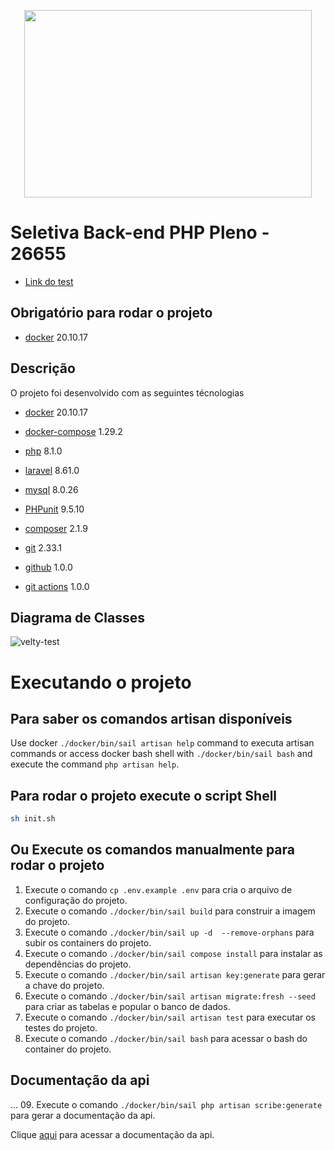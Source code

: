 <p align="center">
  <img width="460" height="300" src="https://user-images.githubusercontent.com/32068444/190035647-c00e8c36-c370-41f1-a99b-e48bfd09c7ce.svg">
</p>

# Seletiva Back-end PHP Pleno - 26655

- [Link do test](https://docs.google.com/document/d/1U4-DS-Vt8zt5pEoTGc2wiFv-Zt7MHurG6n_6QWOovrs/edit#heading=h.3oakqlcnrn94) 

## Obrigatório para rodar o projeto

- [docker](https://docs.docker.com/get-docker/) 20.10.17

## Descrição

O projeto foi desenvolvido com as seguintes técnologias

- [docker](https://docs.docker.com/get-docker/) 20.10.17
- [docker-compose](https://docs.docker.com/compose/install/) 1.29.2
- [php](https://www.php.net/releases/8.1/en.php) 8.1.0
- [laravel](https://laravel.com/docs/8.x/releases) 8.61.0
- [mysql](https://dev.mysql.com/doc/relnotes/mysql/8.0/en/) 8.0.26
- [PHPunit](https://phpunit.readthedocs.io/en/9.5/) 9.5.10
- [composer](https://getcomposer.org/doc/00-intro.md) 2.1.9

- [git](https://git-scm.com/doc) 2.33.1
- [github](https://docs.github.com/pt) 1.0.0
- [git actions](https://docs.github.com/pt/actions) 1.0.0




## Diagrama de Classes
![velty-test](https://user-images.githubusercontent.com/32068444/190558722-fb9ce555-0076-4ae4-852f-b3a483071ae6.jpg)



# Executando o projeto
## Para saber os comandos artisan disponíveis

Use docker `./docker/bin/sail artisan help` command to executa artisan commands or access docker bash shell with `./docker/bin/sail bash` and execute the command `php artisan help`.


## Para rodar o projeto execute o script Shell

``` bash
sh init.sh
```

## Ou  Execute os comandos manualmente para rodar o projeto

01. Execute o comando `cp .env.example .env` para cria o arquivo de configuração do projeto.
02. Execute o comando `./docker/bin/sail build` para construir a imagem do projeto.
03. Execute o comando `./docker/bin/sail up -d  --remove-orphans`  para subir os containers do projeto.
04. Execute o comando `./docker/bin/sail compose install` para instalar as dependências do projeto.
05. Execute o comando `./docker/bin/sail artisan key:generate` para gerar a chave do projeto.
06. Execute o comando `./docker/bin/sail artisan migrate:fresh --seed` para criar as tabelas e popular o banco de dados.
07. Execute o comando `./docker/bin/sail artisan test`  para executar os testes do projeto.
08. Execute o comando `./docker/bin/sail bash` para acessar o bash do container do projeto.

## Documentação da api

... 09. Execute o comando `./docker/bin/sail php artisan scribe:generate` para gerar a documentação da api.

Clique [aqui](http://localhost:9000/docs) para acessar a documentação da api.
